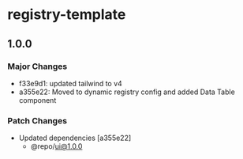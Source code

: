 # registry-template

## 1.0.0

### Major Changes

- f33e9d1: updated tailwind to v4
- a355e22: Moved to dynamic registry config and added Data Table component

### Patch Changes

- Updated dependencies [a355e22]
  - @repo/ui@1.0.0
